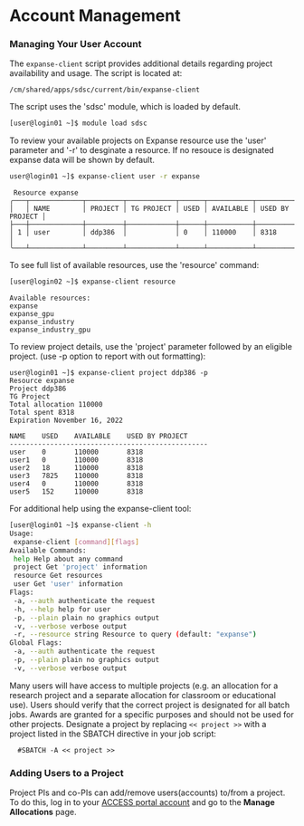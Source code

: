 # Account Management

### Managing Your User Account
The `expanse-client` script provides additional details regarding project availability and usage. The script is located at:


```
/cm/shared/apps/sdsc/current/bin/expanse-client
```


The script uses the 'sdsc' module, which is loaded by default.

```bash
[user@login01 ~]$ module load sdsc
```
To review your available projects on Expanse resource use the 'user' parameter and '-r' to desginate a resource. If no resouce is designated expanse data will be shown by default.
```bash
user@login01 ~]$ expanse-client user -r expanse
```
```
 Resource expanse
╭───┬─────────────┬─────────┬────────────┬──────┬───────────┬─────────────────╮
│   │ NAME        │ PROJECT │ TG PROJECT │ USED │ AVAILABLE │ USED BY PROJECT │
├───┼─────────────┼─────────┼────────────┼──────┼───────────┼─────────────────┤
│ 1 │ user        │ ddp386  │            │ 0    │ 110000    │ 8318            │
╰───┴─────────────┴─────────┴────────────┴──────┴───────────┴─────────────────╯
```
To see full list of available resources, use the 'resource' command:

```bash
[user@login02 ~]$ expanse-client resource
```

```
Available resources:
expanse
expanse_gpu
expanse_industry
expanse_industry_gpu
```
To review project details, use the 'project' parameter followed by an eligible project. (use -p option to report with out formatting):

```
user@login01 ~]$ expanse-client project ddp386 -p
Resource expanse  
Project ddp386  
TG Project  
Total allocation 110000  
Total spent 8318  
Expiration November 16, 2022  

NAME    USED    AVAILABLE    USED BY PROJECT  
-------------------------------------------------  
user    0       110000       8318  
user1   0       110000       8318  
user2   18      110000       8318  
user3   7825    110000       8318  
user4   0       110000       8318  
user5   152     110000       8318  
```

For additional help using the expanse-client tool:

```bash
[user@login01 ~]$ expanse-client -h
Usage:
 expanse-client [command][flags]
Available Commands:
 help Help about any command
 project Get 'project' information
 resource Get resources
 user Get 'user' information
Flags:
 -a, --auth authenticate the request 
 -h, --help help for user
 -p, --plain plain no graphics output
 -v, --verbose verbose output
 -r, --resource string Resource to query (default: "expanse")
Global Flags:
 -a, --auth authenticate the request
 -p, --plain plain no graphics output
 -v, --verbose verbose output
```

Many users will have access to multiple projects (e.g. an allocation for a research project and a separate allocation for classroom or educational use). Users should verify that the correct project is designated for all batch jobs. Awards are granted for a specific purposes and should not be used for other projects. Designate a project by replacing `<< project >>` with a project listed in the SBATCH directive in your job script:

      #SBATCH -A << project >>

### Adding Users to a Project
Project PIs and co-PIs can add/remove users(accounts) to/from a project. To do this, log in to your [ACCESS portal account](https://allocations.access-ci.org/login) and go to the **Manage Allocations** page.